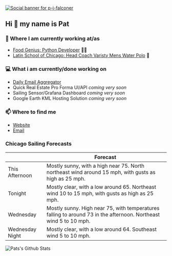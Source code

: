 [![Social banner for p-j-falconer](https://github.com/p-j-falconer/p-j-falconer/raw/master/assets/avataars.svg)](https://patfalconer.com/)
## Hi :wave: my name is Pat

### 💼 Where I am currently working at/as
- [Food Genius: Python Developer](https://getfoodgenius.com/) 🍔🐍
- [Latin School of Chicago: Head Coach Varisty Mens Water Polo](https://www.latinschool.org/) 🤽


### 💻 What i am currently/done working on
 - [Daily Email Aggregator](https://github.com/P-J-FALCONER/dott_daily_mail)
 - Quick Real Estate Pro Forma UI/API *coming very soon*
 - Sailing Sensor/Grafana Dashboard *coming very soon*
 - Google Earth KML Hosting Solution *coming very soon*

### 📫 Where to find me
 - [Website](https://patfalconer.com/)
 - [Email](mailto:patrick.j.falconer@gmail.com)


### Chicago Sailing Forecasts
|   | Forecast  |
|---|---|
| This Afternoon | Mostly sunny, with a high near 75. North northeast wind around 15 mph, with gusts as high as 25 mph. |
| Tonight | Mostly clear, with a low around 65. Northeast wind 10 to 15 mph, with gusts as high as 25 mph. |
| Wednesday | Mostly sunny. High near 75, with temperatures falling to around 73 in the afternoon. Northeast wind 5 to 10 mph. |
| Wednesday Night | Mostly clear, with a low around 64. Southeast wind 5 to 10 mph. |

![Pats's Github Stats](https://github-readme-stats.vercel.app/api?username=p-j-falconer&show_icons=true&theme=radical)